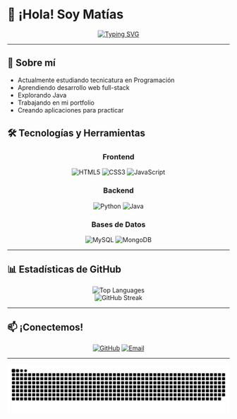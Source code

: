 <!--
**Matnavarro/Matnavarro** is a ✨ _special_ ✨ repository because its `README.md` (this file) appears on your GitHub profile.

Here are some ideas to get you started:

- 🔭 I’m currently working on ...
- 🌱 I’m currently learning ...
- 👯 I’m looking to collaborate on ...
- 🤔 I’m looking for help with ...
- 💬 Ask me about ...
- 📫 How to reach me: ...
- 😄 Pronouns: ...
- ⚡ Fun fact: ...
-->

# 👋 ¡Hola! Soy Matías

<div align="center">
  <a href="https://git.io/typing-svg"><img src="https://readme-typing-svg.herokuapp.com?font=Fira+Code&weight=600&size=32&pause=1000&color=F78509&center=true&vCenter=true&width=435&lines=Siempre+aprendiendo" alt="Typing SVG" /></a>
</div>

---

## 🚀 Sobre mí

  - Actualmente estudiando tecnicatura en Programación
  - Aprendiendo desarrollo web full-stack
  - Explorando Java
  - Trabajando en mi portfolio
  - Creando aplicaciones para practicar



## 🛠️ Tecnologías y Herramientas

<div align="center">

### Frontend
![HTML5](https://img.shields.io/badge/HTML5-E34F26?style=for-the-badge&logo=html5&logoColor=white)
![CSS3](https://img.shields.io/badge/CSS3-1572B6?style=for-the-badge&logo=css3&logoColor=white)
![JavaScript](https://img.shields.io/badge/JavaScript-F7DF1E?style=for-the-badge&logo=javascript&logoColor=black)

### Backend
![Python](https://img.shields.io/badge/Python-3776AB?style=for-the-badge&logo=python&logoColor=white)
![Java](https://img.shields.io/badge/Java-ED8B00?style=for-the-badge&logo=java&logoColor=white)

### Bases de Datos
![MySQL](https://img.shields.io/badge/MySQL-4479A1?style=for-the-badge&logo=mysql&logoColor=white)
![MongoDB](https://img.shields.io/badge/MongoDB-4EA94B?style=for-the-badge&logo=mongodb&logoColor=white)

</div>

---

## 📊 Estadísticas de GitHub
<!--
<div align="center">
  <img src="https://github-readme-stats.vercel.app/api?username=Matnavarro&show_icons=true&theme=radical&hide_border=true&bg_color=0D1117" alt="GitHub Stats" />
</div>
-->

<div align="center">
  <img src="https://github-readme-stats.vercel.app/api/top-langs/?username=Matnavarro&layout=compact&theme=radical&hide_border=true&bg_color=0D1117" alt="Top Languages" />
</div>

<div align="center">
  <img src="https://github-readme-streak-stats.herokuapp.com/?user=Matnavarro&theme=radical&hide_border=true&background=0D1117" alt="GitHub Streak" />
</div>

---

## 📫 ¡Conectemos!

<div align="center">

[![GitHub](https://img.shields.io/badge/GitHub-100000?style=for-the-badge&logo=github&logoColor=white)](https://github.com/Matnavarro)
[![Email](https://img.shields.io/badge/Email-D14836?style=for-the-badge&logo=gmail&logoColor=white)](mailto:matinavarro812@gmail.com)
<!--
[![LinkedIn](https://img.shields.io/badge/LinkedIn-0077B5?style=for-the-badge&logo=linkedin&logoColor=white)](https://www.linkedin.com/in/MILINK)
-->


</div>

---

<div align="center">
  <img src="https://raw.githubusercontent.com/platane/snk/output/github-contribution-grid-snake-dark.svg" alt="Snake animation" />
</div>
